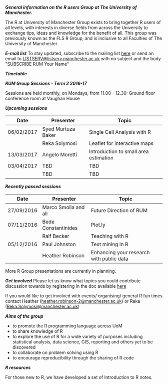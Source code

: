 ***General information on the R users Group at The University of Manchester.***

The R at University of Manchester Group exists to bring together R users of all levels, with interests in diverse fields from across the University to exchange tips, ideas and knowledge for the benefit of all. This group was previously known as the FLS R Group, and is inclusive to all Faculties of The University of Manchester.

***E-mail list***
To stay updated, subscribe to the mailing list [here](https://listserv.manchester.ac.uk/cgi-bin/wa?A0=RUM) or send an email to LISTSERV@listserv.manchester.ac.uk with no subject and the body "SUBSCRIBE RUM Your Name"

***Timetable***

***RUM Group Sessions - Term 2 2016-17***

Sessions are held monthly, on Mondays, from 11.00 - 12.30:
Ground floor conference room at Vaughan House

***Upcoming sessions***

| Date       | Presenter            | Topic                                    |
|------------|----------------------|------------------------------------------|
| 06/02/2017 |Syed Murtuza Baker    | Single Cell Analysis with R              |
|            |Reka Solymosi         | Leaflet for interactive maps             |
| 13/03/2017 | Angelo Moretti       | Introduction to small area estimation    |
| 03/04/2017 | TBD                  | TBD                                      |
|            | TBD                  | TBD                                      |

***Recently passed sessions***

| Date       | Presenter            | Topic                                    |
|------------|----------------------|------------------------------------------|
| 27/09/2016 | Marco Smolla and all | Future Direction of RUM                  |
| 07/11/2016 | Bede Constantinides  | Plot.ly                                  |
|            | Ralf Becker          | Teaching with R                          |
| 05/12/2016 | Paul Johnston        | Text mining in R                         |
|            | Heather Robinson     | Enhancing your research with public data |

More R Group presentations are currently in planning.

***Get involved***
Please let us know what topics you could contribute discussion towards by registering in the doc available [here](https://docs.google.com/spreadsheets/d/1hgfJAesxnmtkBjx5fNHAAdguUIb0AJEvIb6ygCNG4IM/edit#gid=0)

If you would like to get involved with events/ organising/ general R fun times contact Heather (heather.robinson-2@manchester.ac.uk) or Reka (Reka.Solymosi@manchester.ac.uk)

***Aims of the group***

- to promote the R programming language across UoM
- to share knowledge of R
- to explore the use of R for a wide variety of purposes including statistical analysis, data science, GIS, reporting and others yet to be discovered
- to collaborate on problem solving using R
- to encourage reproducibility through the sharing of R code

***R resources***

For those new to R, we have developed a set of Introduction to R notes.

